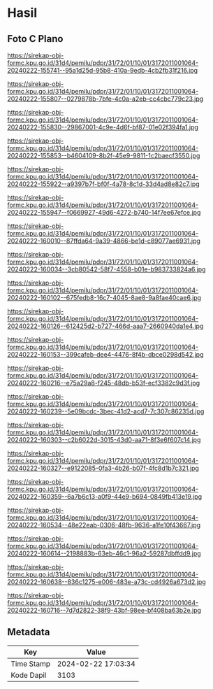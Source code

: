 # Hasil

## Foto C Plano

https://sirekap-obj-formc.kpu.go.id/31d4/pemilu/pdpr/31/72/01/10/01/3172011001064-20240222-155741--95a1d25d-95b8-410a-9edb-4cb2fb31f216.jpg

https://sirekap-obj-formc.kpu.go.id/31d4/pemilu/pdpr/31/72/01/10/01/3172011001064-20240222-155807--0279878b-7bfe-4c0a-a2eb-cc4cbc779c23.jpg

https://sirekap-obj-formc.kpu.go.id/31d4/pemilu/pdpr/31/72/01/10/01/3172011001064-20240222-155830--29867001-4c9e-4d6f-bf87-01e02f394fa1.jpg

https://sirekap-obj-formc.kpu.go.id/31d4/pemilu/pdpr/31/72/01/10/01/3172011001064-20240222-155853--b4604109-8b2f-45e9-9811-1c2baecf3550.jpg

https://sirekap-obj-formc.kpu.go.id/31d4/pemilu/pdpr/31/72/01/10/01/3172011001064-20240222-155922--a9397b7f-bf0f-4a78-8c1d-33d4ad8e82c7.jpg

https://sirekap-obj-formc.kpu.go.id/31d4/pemilu/pdpr/31/72/01/10/01/3172011001064-20240222-155947--f0669927-49d6-4272-b740-14f7ee67efce.jpg

https://sirekap-obj-formc.kpu.go.id/31d4/pemilu/pdpr/31/72/01/10/01/3172011001064-20240222-160010--87ffda64-9a39-4866-be1d-c89077ae6931.jpg

https://sirekap-obj-formc.kpu.go.id/31d4/pemilu/pdpr/31/72/01/10/01/3172011001064-20240222-160034--3cb80542-58f7-4558-b01e-b983733824a6.jpg

https://sirekap-obj-formc.kpu.go.id/31d4/pemilu/pdpr/31/72/01/10/01/3172011001064-20240222-160102--675fedb8-16c7-4045-8ae8-9a8fae40cae6.jpg

https://sirekap-obj-formc.kpu.go.id/31d4/pemilu/pdpr/31/72/01/10/01/3172011001064-20240222-160126--612425d2-b727-466d-aaa7-2660940da1e4.jpg

https://sirekap-obj-formc.kpu.go.id/31d4/pemilu/pdpr/31/72/01/10/01/3172011001064-20240222-160153--399cafeb-dee4-4476-8f4b-dbce0298d542.jpg

https://sirekap-obj-formc.kpu.go.id/31d4/pemilu/pdpr/31/72/01/10/01/3172011001064-20240222-160216--e75a29a8-f245-48db-b53f-ecf3382c9d3f.jpg

https://sirekap-obj-formc.kpu.go.id/31d4/pemilu/pdpr/31/72/01/10/01/3172011001064-20240222-160239--5e09bcdc-3bec-41d2-acd7-7c307c86235d.jpg

https://sirekap-obj-formc.kpu.go.id/31d4/pemilu/pdpr/31/72/01/10/01/3172011001064-20240222-160303--c2b6022d-3015-43d0-aa71-8f3e6f607c14.jpg

https://sirekap-obj-formc.kpu.go.id/31d4/pemilu/pdpr/31/72/01/10/01/3172011001064-20240222-160327--e9122085-0fa3-4b26-b07f-4fc8d1b7c321.jpg

https://sirekap-obj-formc.kpu.go.id/31d4/pemilu/pdpr/31/72/01/10/01/3172011001064-20240222-160359--6a7b6c13-a0f9-44e9-b694-0849fb413e19.jpg

https://sirekap-obj-formc.kpu.go.id/31d4/pemilu/pdpr/31/72/01/10/01/3172011001064-20240222-160534--48e22eab-0306-48fb-9636-a1fe10f43667.jpg

https://sirekap-obj-formc.kpu.go.id/31d4/pemilu/pdpr/31/72/01/10/01/3172011001064-20240222-160614--2198883b-63eb-46c1-96a2-59287dbffdd9.jpg

https://sirekap-obj-formc.kpu.go.id/31d4/pemilu/pdpr/31/72/01/10/01/3172011001064-20240222-160638--836c1275-e006-483e-a73c-cd4926a673d2.jpg

https://sirekap-obj-formc.kpu.go.id/31d4/pemilu/pdpr/31/72/01/10/01/3172011001064-20240222-160716--7d7d2822-38f9-43bf-98ee-bf408ba63b2e.jpg


## Metadata

| Key        | Value               |
| ---------- | ------------------- |
| Time Stamp | 2024-02-22 17:03:34 |
| Kode Dapil | 3103                |



